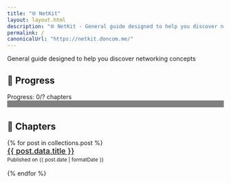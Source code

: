 ```yaml
---
title: "🌐 NetKit"
layout: layout.html
description: "🌐 NetKit - General guide designed to help you discover networking concepts. 🌐🛜ᯤ📶"
permalink: /
canonicalUrl: "https://netkit.doncom.me/"
---
```


General guide designed to help you discover networking concepts

## 📝 Progress

<div style="margin-bottom: 2rem;">
  <label for="progress">Progress: <span id="readCount">0</span>/<span id="totalCount">?</span> chapters</label>
  <progress id="progressBar" value="0" style="width: 100%; height: 1rem; border-radius: 10px;"></progress>
</div>

## 📝 Chapters

<ul id="chapterList" style="list-style: none; padding: 0;">
{% for post in collections.post %}
  <li style="margin-bottom: 1rem;">
    <a href="{{ post.url | url }}" style="font-size: 1.1rem; font-weight: 500;">
      {{ post.data.title }}
    </a><br />
    <small style="color: var(--muted);">Published on {{ post.date | formatDate }}</small>
  </li>
{% endfor %}
</ul>

<script>
  const read = JSON.parse(localStorage.getItem("readChapters") || "[]");
  const listItems = document.querySelectorAll("#chapterList li");
  const total = listItems.length;

  document.getElementById("readCount").textContent = read.length;
  document.getElementById("totalCount").textContent = total;
  document.getElementById("progressBar").value = read.length;
  document.getElementById("progressBar").max = total;

  listItems.forEach((li, i) => {
    if (read.includes(i)) li.style.opacity = 0.5;
    const btn = document.createElement("button");
    btn.textContent = read.includes(i) ? "✓ Read" : "Mark Read";
    btn.style.marginLeft = "1rem";
    btn.onclick = () => {
      if (!read.includes(i)) {
        read.push(i);
        localStorage.setItem("readChapters", JSON.stringify(read));
        location.reload();
      }
    };
    li.appendChild(btn);
  });
</script>

